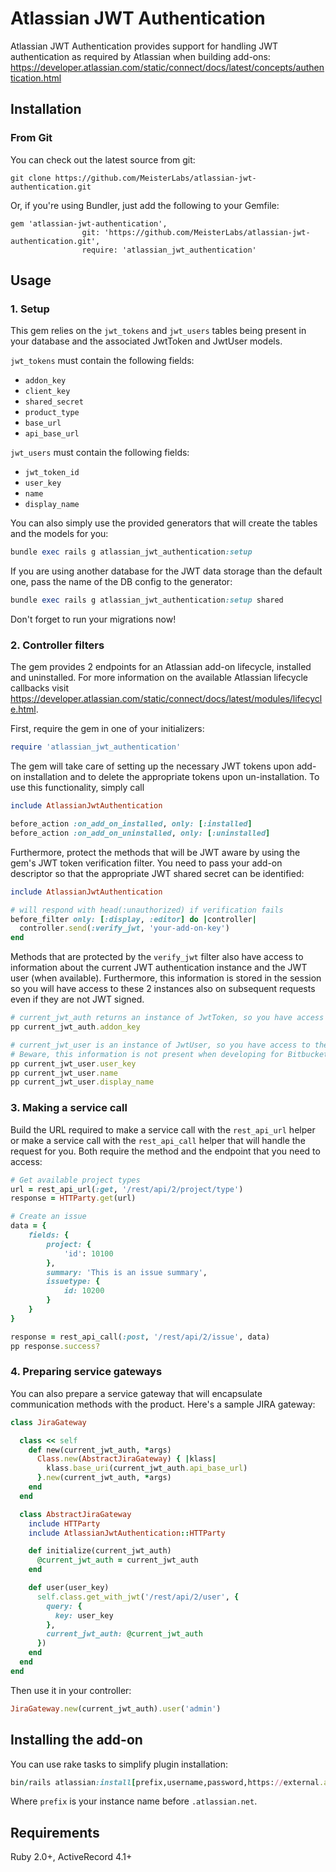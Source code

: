 # Atlassian JWT Authentication

Atlassian JWT Authentication provides support for handling JWT authentication as required by
 Atlassian when building add-ons: https://developer.atlassian.com/static/connect/docs/latest/concepts/authentication.html

## Installation

### From Git

You can check out the latest source from git:

    git clone https://github.com/MeisterLabs/atlassian-jwt-authentication.git

Or, if you're using Bundler, just add the following to your Gemfile:

    gem 'atlassian-jwt-authentication', 
                    git: 'https://github.com/MeisterLabs/atlassian-jwt-authentication.git', 
                    require: 'atlassian_jwt_authentication'

## Usage

### 1. Setup

This gem relies on the `jwt_tokens` and `jwt_users` tables being present in your database and 
the associated JwtToken and JwtUser models.

`jwt_tokens` must contain the following fields:

* `addon_key`
* `client_key`
* `shared_secret`
* `product_type`
* `base_url`
* `api_base_url`

`jwt_users` must contain the following fields:
* `jwt_token_id`
* `user_key`
* `name`
* `display_name`

You can also simply use the provided generators that will create the tables and the models for you:

```ruby
bundle exec rails g atlassian_jwt_authentication:setup
```

If you are using another database for the JWT data storage than the default one, pass the name of the DB config to the generator:
```ruby
bundle exec rails g atlassian_jwt_authentication:setup shared
```

Don't forget to run your migrations now!

### 2. Controller filters

The gem provides 2 endpoints for an Atlassian add-on lifecycle, installed and uninstalled. 
For more information on the available Atlassian lifecycle callbacks visit 
https://developer.atlassian.com/static/connect/docs/latest/modules/lifecycle.html.

First, require the gem in one of your initializers:
```ruby
require 'atlassian_jwt_authentication'
```

The gem will take care of setting up the necessary JWT tokens upon add-on installation and to
delete the appropriate tokens upon un-installation. To use this functionality, simply call
 
```ruby
include AtlassianJwtAuthentication

before_action :on_add_on_installed, only: [:installed]
before_action :on_add_on_uninstalled, only: [:uninstalled]
```
 
Furthermore, protect the methods that will be JWT aware by using the gem's
JWT token verification filter. You need to pass your add-on descriptor so that
the appropriate JWT shared secret can be identified:

```ruby
include AtlassianJwtAuthentication

# will respond with head(:unauthorized) if verification fails
before_filter only: [:display, :editor] do |controller|
  controller.send(:verify_jwt, 'your-add-on-key')
end
```

Methods that are protected by the `verify_jwt` filter also have access to information
about the current JWT authentication instance and the JWT user (when available).
Furthermore, this information is stored in the session so you will have access
to these 2 instances also on subsequent requests even if they are not JWT signed.

```ruby
# current_jwt_auth returns an instance of JwtToken, so you have access to the fields described above
pp current_jwt_auth.addon_key

# current_jwt_user is an instance of JwtUser, so you have access to the Atlassian user information.
# Beware, this information is not present when developing for Bitbucket.
pp current_jwt_user.user_key
pp current_jwt_user.name
pp current_jwt_user.display_name
```

### 3. Making a service call

Build the URL required to make a service call with the `rest_api_url` helper or
make a service call with the `rest_api_call` helper that will handle the request for you.
Both require the method and the endpoint that you need to access:

```ruby
# Get available project types
url = rest_api_url(:get, '/rest/api/2/project/type')
response = HTTParty.get(url)

# Create an issue
data = {
    fields: {
        project: {
            'id': 10100
        },
        summary: 'This is an issue summary',
        issuetype: {
            id: 10200
        }
    }
}

response = rest_api_call(:post, '/rest/api/2/issue', data)
pp response.success?

```


### 4. Preparing service gateways

You can also prepare a service gateway that will encapsulate communication methods with the product. Here's a sample JIRA gateway:

```ruby
class JiraGateway

  class << self
    def new(current_jwt_auth, *args)
      Class.new(AbstractJiraGateway) { |klass|
        klass.base_uri(current_jwt_auth.api_base_url)
      }.new(current_jwt_auth, *args)
    end
  end

  class AbstractJiraGateway
    include HTTParty
    include AtlassianJwtAuthentication::HTTParty

    def initialize(current_jwt_auth)
      @current_jwt_auth = current_jwt_auth
    end

    def user(user_key)
      self.class.get_with_jwt('/rest/api/2/user', {
        query: {
          key: user_key
        },
        current_jwt_auth: @current_jwt_auth
      })
    end
  end
end
```

Then use it in your controller:

```ruby
JiraGateway.new(current_jwt_auth).user('admin')
```

## Installing the add-on

You can use rake tasks to simplify plugin installation:

```ruby
bin/rails atlassian:install[prefix,username,password,https://external.address.to/descriptor]
```

Where `prefix` is your instance name before `.atlassian.net`.

## Requirements

Ruby 2.0+, ActiveRecord 4.1+